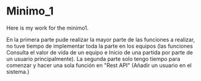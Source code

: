 # Minimo_1
Here is my work for the minimo1.

En la primera parte pude realizar la mayor parte de las funciones a realizar, no tuve tiempo de implementar toda la parte en los equipos (las funciones Consulta el valor
de vida de un equipo e Inicio de una partida por parte de un usuario principalmente). La segunda parte solo tengo tiempo para comenzar y hacer una sola función en 
"Rest API" (Añadir un usuario en el sistema.)
